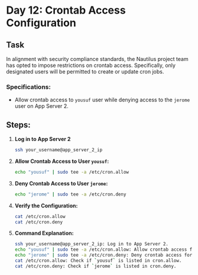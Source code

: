 # Day 12: Crontab Access Configuration

## Task
In alignment with security compliance standards, the Nautilus project team has opted to impose restrictions on crontab access. Specifically, only designated users will be permitted to create or update cron jobs.
### Specifications:
- Allow crontab access to `yousuf` user while denying access to the `jerome` user on App Server 2.
## Steps:

1. **Log in to App Server 2**
   ```sh
   ssh your_username@app_server_2_ip
2.  **Allow Crontab Access to User `yousuf`:**
	```sh
	echo "yousuf" | sudo tee -a /etc/cron.allow
3.  **Deny Crontab Access to User `jerome`:**
	```sh
	echo "jerome" | sudo tee -a /etc/cron.deny
4. **Verify the Configuration:**
	```sh
	cat /etc/cron.allow
	cat /etc/cron.deny
5. **Command Explanation:**
	```sh
	ssh your_username@app_server_2_ip: Log in to App Server 2.
	echo "yousuf" | sudo tee -a /etc/cron.allow: Allow crontab access for `yousuf`.
	echo "jerome" | sudo tee -a /etc/cron.deny: Deny crontab access for `jerome`.
	cat /etc/cron.allow: Check if `yousuf` is listed in cron.allow.
	cat /etc/cron.deny: Check if `jerome` is listed in cron.deny.
